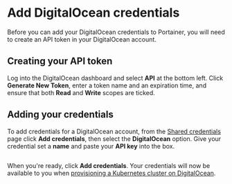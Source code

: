 # Add DigitalOcean credentials

Before you can add your DigitalOcean credentials to Portainer, you will need to create an API token in your DigitalOcean account.

## Creating your API token

Log into the DigitalOcean dashboard and select **API** at the bottom left. Click **Generate New Token**, enter a token name and an expiration time, and ensure that both **Read** and **Write** scopes are ticked.

## Adding your credentials

To add credentials for a DigitalOcean account, from the [Shared credentials](./) page click **Add credentials**, then select the **DigitalOcean** option. Give your credential set a **name** and paste your **API key** into the box.

<figure><img src="../..//assets/2.21.2-settings-cloud-credentials-digitalocean.png" alt=""><figcaption></figcaption></figure>

When you're ready, click **Add credentials**. Your credentials will now be available to you when [provisioning a Kubernetes cluster on DigitalOcean](../../environments/add/kaas/digitalocean.md).
